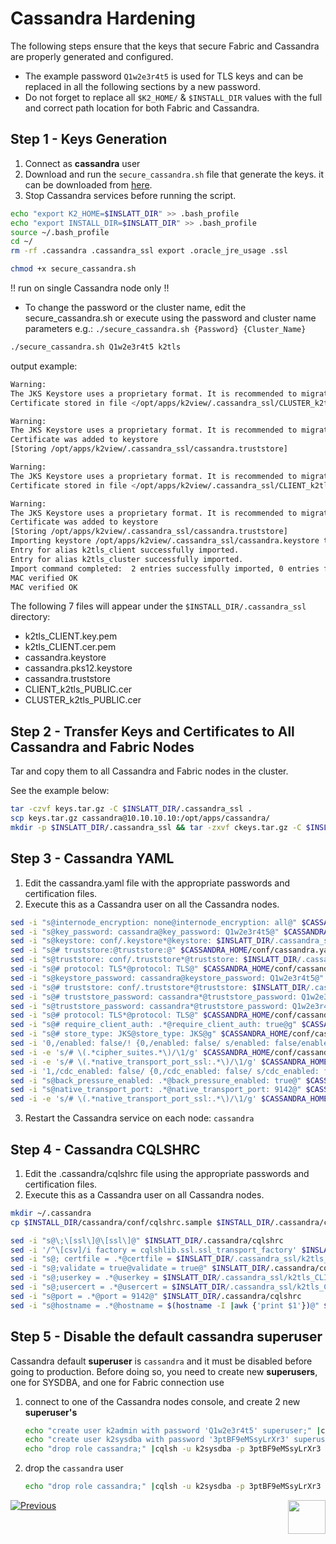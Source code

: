 # Cassandra Hardening

The following steps ensure that the keys that secure Fabric and Cassandra are properly generated and configured.

- The example password ```Q1w2e3r4t5``` is used for TLS keys and can be replaced in all the following sections by a new password.
- Do not forget to replace all `$K2_HOME/` & `$INSTALL_DIR`  values with the full and correct path location for both Fabric and Cassandra.


## Step 1 - Keys Generation

1. Connect as **cassandra** user
2. Download and run the `secure_cassandra.sh` file that generate the keys. it can be downloaded from [here](https://owncloud-bkp2.s3.amazonaws.com/adminoc/Utils/Hardening/secure_cassandra.sh). 
3. Stop Cassandra services before running the script.


```bash
echo "export K2_HOME=$INSLATT_DIR" >> .bash_profile
echo "export INSTALL_DIR=$INSLATT_DIR" >> .bash_profile
source ~/.bash_profile
cd ~/
rm -rf .cassandra .cassandra_ssl export .oracle_jre_usage .ssl

chmod +x secure_cassandra.sh
````
!! run on single Cassandra node only !!
* To change the password or the cluster name, edit the secure_cassandra.sh or execute using the password and cluster name parameters
e.g.: `./secure_cassandra.sh {Password} {Cluster_Name}`

```bash
./secure_cassandra.sh Q1w2e3r4t5 k2tls
```
output example:

```bash
Warning:
The JKS Keystore uses a proprietary format. It is recommended to migrate to PKCS12 which is an industry standard format using "keytool -importkeystore -srckeystore /opt/apps/k2view/.cassandra_ssl/cassandra.keystore -destkeystore /opt/apps/k2view/.cassandra_ssl/cassandra.keystore -deststoretype pkcs12".
Certificate stored in file </opt/apps/k2view/.cassandra_ssl/CLUSTER_k2tls_PUBLIC.cer>

Warning:
The JKS Keystore uses a proprietary format. It is recommended to migrate to PKCS12 which is an industry standard format using "keytool -importkeystore -srckeystore /opt/apps/k2view/.cassandra_ssl/cassandra.keystore -destkeystore /opt/apps/k2view/.cassandra_ssl/cassandra.keystore -deststoretype pkcs12".
Certificate was added to keystore
[Storing /opt/apps/k2view/.cassandra_ssl/cassandra.truststore]

Warning:
The JKS Keystore uses a proprietary format. It is recommended to migrate to PKCS12 which is an industry standard format using "keytool -importkeystore -srckeystore /opt/apps/k2view/.cassandra_ssl/cassandra.keystore -destkeystore /opt/apps/k2view/.cassandra_ssl/cassandra.keystore -deststoretype pkcs12".
Certificate stored in file </opt/apps/k2view/.cassandra_ssl/CLIENT_k2tls_PUBLIC.cer>

Warning:
The JKS Keystore uses a proprietary format. It is recommended to migrate to PKCS12 which is an industry standard format using "keytool -importkeystore -srckeystore /opt/apps/k2view/.cassandra_ssl/cassandra.keystore -destkeystore /opt/apps/k2view/.cassandra_ssl/cassandra.keystore -deststoretype pkcs12".
Certificate was added to keystore
[Storing /opt/apps/k2view/.cassandra_ssl/cassandra.truststore]
Importing keystore /opt/apps/k2view/.cassandra_ssl/cassandra.keystore to /opt/apps/k2view/.cassandra_ssl/cassandra.pks12.keystore...
Entry for alias k2tls_client successfully imported.
Entry for alias k2tls_cluster successfully imported.
Import command completed:  2 entries successfully imported, 0 entries failed or cancelled
MAC verified OK
MAC verified OK 
```

The following 7 files will appear under the `$INSTALL_DIR/.cassandra_ssl` directory:
- k2tls_CLIENT.key.pem
- k2tls_CLIENT.cer.pem
- cassandra.keystore
- cassandra.pks12.keystore
- cassandra.truststore
- CLIENT_k2tls_PUBLIC.cer
- CLUSTER_k2tls_PUBLIC.cer

## Step 2 - Transfer Keys and Certificates to All Cassandra and Fabric Nodes

Tar and copy them to all Cassandra and Fabric nodes in the cluster.  

See the example below: 

``` bash
tar -czvf keys.tar.gz -C $INSLATT_DIR/.cassandra_ssl .
scp keys.tar.gz cassandra@10.10.10.10:/opt/apps/cassandra/
mkdir -p $INSLATT_DIR/.cassandra_ssl && tar -zxvf ckeys.tar.gz -C $INSLATT_DIR/.cassandra_ssl
```

## Step 3 - Cassandra YAML

1. Edit the cassandra.yaml file with the appropriate passwords and certification files.
2. Execute this as a Cassandra user on all the Cassandra nodes. 

```bash
sed -i "s@internode_encryption: none@internode_encryption: all@" $CASSANDRA_HOME/conf/cassandra.yaml
sed -i "s@key_password: cassandra@key_password: Q1w2e3r4t5@" $CASSANDRA_HOME/conf/cassandra.yaml
sed -i "s@keystore: conf/.keystore*@keystore: $INSLATT_DIR/.cassandra_ssl/cassandra.keystore@" $CASSANDRA_HOME/conf/cassandra.yaml
sed -i "s@# truststore:@truststore:@" $CASSANDRA_HOME/conf/cassandra.yaml
sed -i "s@truststore: conf/.truststore*@truststore: $INSLATT_DIR/.cassandra_ssl/cassandra.truststore@" $CASSANDRA_HOME/conf/cassandra.yaml
sed -i "s@# protocol: TLS*@protocol: TLS@" $CASSANDRA_HOME/conf/cassandra.yaml
sed -i "s@keystore_password: cassandra@keystore_password: Q1w2e3r4t5@" $CASSANDRA_HOME/conf/cassandra.yaml
sed -i "s@# truststore: conf/.truststore*@truststore: $INSLATT_DIR/.cassandra_ssl/cassandra.truststore@" $CASSANDRA_HOME/conf/cassandra.yaml
sed -i "s@# truststore_password: cassandra*@truststore_password: Q1w2e3r4t5@" $CASSANDRA_HOME/conf/cassandra.yaml
sed -i "s@truststore_password: cassandra*@truststore_password: Q1w2e3r4t5@" $CASSANDRA_HOME/conf/cassandra.yaml
sed -i "s@# protocol: TLS*@protocol: TLS@" $CASSANDRA_HOME/conf/cassandra.yaml
sed -i "s@# require_client_auth: .*@require_client_auth: true@g" $CASSANDRA_HOME/conf/cassandra.yaml
sed -i "s@# store_type: JKS@store_type: JKS@g" $CASSANDRA_HOME/conf/cassandra.yaml
sed -i '0,/enabled: false/! {0,/enabled: false/ s/enabled: false/enabled: true/}' $CASSANDRA_HOME/conf/cassandra.yaml
sed -i -e 's/# \(.*cipher_suites.*\)/\1/g' $CASSANDRA_HOME/conf/cassandra.yaml
sed -i -e 's/# \(.*native_transport_port_ssl:.*\)/\1/g' $CASSANDRA_HOME/conf/cassandra.yaml
sed -i '1,/cdc_enabled: false/ {0,/cdc_enabled: false/ s/cdc_enabled: false/cdc_enabled: true/}' $CASSANDRA_HOME/conf/cassandra.yaml
sed -i "s@back_pressure_enabled: .*@back_pressure_enabled: true@" $CASSANDRA_HOME/conf/cassandra.yaml
sed -i "s@native_transport_port: .*@native_transport_port: 9142@" $CASSANDRA_HOME/conf/cassandra.yaml
sed -i -e 's/# \(.*native_transport_port_ssl:.*\)/\1/g' $CASSANDRA_HOME/conf/cassandra.yaml
```

3. Restart the Cassandra service on each node: ```cassandra```


## Step 4 - Cassandra CQLSHRC
1. Edit the .cassandra/cqlshrc file using the appropriate passwords and certification files.
2. Execute this as a Cassandra user on all Cassandra nodes. 
```bash
mkdir ~/.cassandra
cp $INSTALL_DIR/cassandra/conf/cqlshrc.sample $INSTALL_DIR/.cassandra/cqlshrc

sed -i "s@\;\[ssl\]@\[ssl\]@" $INSLATT_DIR/.cassandra/cqlshrc
sed -i '/^\[csv]/i factory = cqlshlib.ssl.ssl_transport_factory' $INSLATT_DIR/.cassandra/cqlshrc
sed -i "s@; certfile = .*@certfile = $INSLATT_DIR/.cassandra_ssl/k2tls_CLIENT.cer.pem@" $INSLATT_DIR/.cassandra/cqlshrc
sed -i "s@;validate = true@validate = true@" $INSLATT_DIR/.cassandra/cqlshrc
sed -i "s@;userkey = .*@userkey = $INSLATT_DIR/.cassandra_ssl/k2tls_CLIENT.key.pem@" $INSLATT_DIR/.cassandra/cqlshrc
sed -i "s@;usercert = .*@usercert = $INSLATT_DIR/.cassandra_ssl/k2tls_CLIENT.cer.pem@" $INSLATT_DIR/.cassandra/cqlshrc
sed -i "s@port = .*@port = 9142@" $INSLATT_DIR/.cassandra/cqlshrc
sed -i "s@hostname = .*@hostname = $(hostname -I |awk {'print $1'})@" $INSLATT_DIR/.cassandra/cqlshrc
```


## Step 5 - Disable the default cassandra superuser

Cassandra default **superuser** is `cassandra` and it must be disabled before going to production. Before doing so, you need to create new **superusers**, one for SYSDBA, and one for Fabric connection use

1. connect to one of the Cassandra nodes console, and create 2 new **superuser's**

   ~~~bash
   echo "create user k2admin with password 'Q1w2e3r4t5' superuser;" |cqlsh -u cassandra -p cassandra
   echo "create user k2sysdba with password '3ptBF9eMSsyLrXr3' superuser;" |cqlsh -u cassandra -p cassandra
   echo "drop role cassandra;" |cqlsh -u k2sysdba -p 3ptBF9eMSsyLrXr3
   ~~~

2. drop the `cassandra` user

   ~~~bash
   echo "drop role cassandra;" |cqlsh -u k2sysdba -p 3ptBF9eMSsyLrXr3
   ~~~

   

[![Previous](/articles/images/Previous.png)](/articles/99_fabric_infras/devops/03_fabric_api_and_ui_hardening.md)[<img align="right" width="60" height="54" src="/articles/images/Next.png">](/articles/99_fabric_infras/devops/05_connect_fabric_to_cassandra_with_tls.md)

